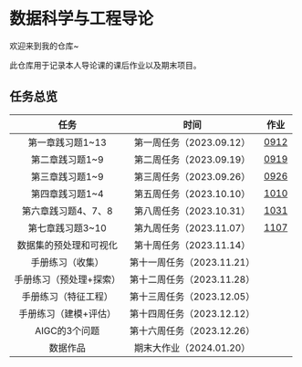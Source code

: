 # 数据科学与工程导论

欢迎来到我的仓库~

此仓库用于记录本人导论课的课后作业以及期末项目。

## 任务总览

|          任务           |            时间            | 作业 |
| :---------------------: | :------------------------: | :--: |
|    第一章践习题1~13     |  第一周任务（2023.09.12）  |   [0912](https://github.com/19868/duan_lib/tree/main/0912)   |
|     第二章践习题1~9     |  第二周任务（2023.09.19）  |   [0919](https://github.com/19868/duan_lib/tree/main/0919)   |
|     第三章践习题1~9     |  第三周任务（2023.09.26）  |   [0926](https://github.com/19868/duan_lib/tree/main/0926)   |
|     第四章践习题1~4     |  第五周任务（2023.10.10）  |   [1010](https://github.com/19868/duan_lib/tree/main/1010)   |
|   第六章践习题4、7、8   |  第八周任务（2023.10.31）  |   [1031](https://github.com/19868/duan_lib/tree/main/1031)   |
|    第七章践习题3~10     |  第九周任务（2023.11.07）  |   [1107](https://github.com/19868/duan_lib/tree/main/1107)   |
| 数据集的预处理和可视化  |  第十周任务（2023.11.14）  |      |
|    手册练习（收集）     | 第十一周任务（2023.11.21） |      |
| 手册练习（预处理+探索） | 第十二周任务（2023.11.28） |      |
|  手册练习（特征工程）   | 第十三周任务（2023.12.05） |      |
|  手册练习（建模+评估）  | 第十四周任务（2023.12.12） |      |
|      AIGC的3个问题      | 第十六周任务（2023.12.26） |      |
|        数据作品         |  期末大作业（2024.01.20）  |      |


